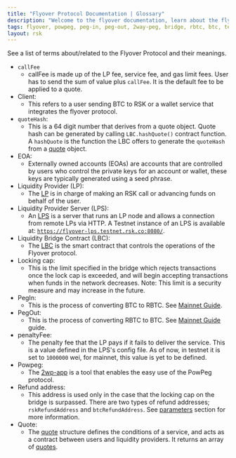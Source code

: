 ```yaml
---
title: "Flyover Protocol Documentation | Glossary"
description: "Welcome to the flyover documentation, learn about the flyover architecture, how to get started and integrate the flyover protocol into your project."
tags: flyover, powpeg, peg-in, peg-out, 2way-peg, bridge, rbtc, btc, testnet, mainnet, guide, setup, integrate, use
layout: rsk
---
```


See a list of terms about/related to the Flyover Protocol and their meanings.

- `callFee`
    - callFee is made up of the LP fee, service fee, and gas limit fees. User has to send the sum of value plus `callFee`. It is the default fee to be applied to a quote.
- Client: 
    - This refers to a user sending BTC to RSK or a wallet service that integrates the flyover protocol.
- `quoteHash`: 
    - This is a 64 digit number that derives from a quote object. Quote hash can be generated by calling `LBC.hashQuote()` contract function. A `hashQuote` is the function the LBC offers to generate the `quoteHash` from a [quote](/guides/flyover/design-architecture#operations) object.
- EOA:
    - Externally owned accounts (EOAs) are accounts that are controlled by users who control the private keys for an account or wallet, these keys are typically generated using a seed phrase. 
- Liquidity Provider (LP): 
    - The [LP](/guides/flyover/design-architecture#liquidity-provider-lp) is in charge of making an RSK call or advancing funds on behalf of the user.
- Liquidity Provider Server (LPS): 
    - An [LPS](/guides/flyover/tools#liquidity-provider-server-lps) is a server that runs an LP node and allows a connection from remote LPs via HTTP. A Testnet instance of an LPS is available at: [`https://flyover-lps.testnet.rsk.co:8080/`](https://flyover-lps.testnet.rsk.co:8080/).
- Liquidity Bridge Contract (LBC): 
    - The [LBC](/guides/flyover/design-architecture#liquidity-bridge-contract-lbc) is the smart contract that controls the operations of the Flyover protocol. 
- Locking cap: 
    - This is the limit specified in the bridge which rejects transactions once the lock cap is exceeded, and will begin accepting transactions when funds in the network decreases. Note: This limit is a security measure and may increase in the future.
- PegIn: 
    - This is the process of converting BTC to RBTC. See [Mainnet Guide](https://developers.rsk.co/rsk/rbtc/conversion/networks/mainnet/).
- PegOut: 
    - This is the process of converting RBTC to BTC. See [Mainnet Guide](https://developers.rsk.co/rsk/rbtc/conversion/networks/mainnet/) guide.
- penaltyFee:
    - The penalty fee that the LP pays if it fails to deliver the service. This is a value defined in the LPS's config file. As of now, in testnet it is set to `1000000` wei, for mainnet, this value is yet to be defined.
- Powpeg:
    - The [2wp-app](https://2wp-app.rsk.co/) is a tool that enables the easy use of the PowPeg protocol.
- Refund address:
    - This address is used only in the case that the locking cap on the bridge is surpassed. There are two types of refund addresses; `rskRefundAddress` and `btcRefundAddress`. See [parameters](/guides/flyover/design-architecture#operations) section for more information.
- Quote: 
    - The [quote](/guides/flyover/design-architecture#quote) structure defines the conditions of a service, and acts as a contract between users and liquidity providers. It returns an array of [quotes](/guides/flyover/get-started#getquote).
